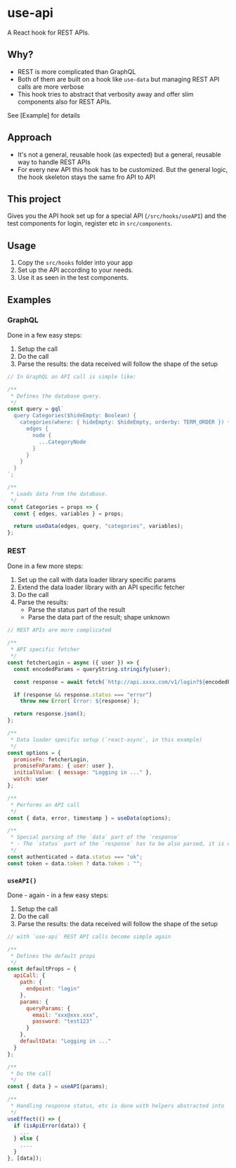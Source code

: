 # use-api

A React hook for REST APIs.

## Why?

- REST is more complicated than GraphQL
- Both of them are built on a hook like `use-data` but managing REST API calls are more verbose
- This hook tries to abstract that verbosity away and offer slim components also for REST APIs.

See [Example] for details

## Approach

- It's not a general, reusable hook (as expected) but a general, reusable way to handle REST APIs
- For every new API this hook has to be customized. But the general logic, the hook skeleton stays the same fro API to API

## This project

Gives you the API hook set up for a special API (`/src/hooks/useAPI`) and the test components for login, register etc in `src/components`.

## Usage

1. Copy the `src/hooks` folder into your app
2. Set up the API according to your needs.
3. Use it as seen in the test components.

## Examples

### GraphQL

Done in a few easy steps:

1. Setup the call
2. Do the call
3. Parse the results: the data received will follow the shape of the setup

```js
// In GraphQL an API call is simple like:

/**
 * Defines the database query.
 */
const query = gql`
  query Categories($hideEmpty: Boolean) {
    categories(where: { hideEmpty: $hideEmpty, orderby: TERM_ORDER }) {
      edges {
        node {
          ...CategoryNode
        }
      }
    }
  }
`;

/**
 * Loads data from the database.
 */
const Categories = props => {
  const { edges, variables } = props;

  return useData(edges, query, "categories", variables);
};
```

### REST

Done in a few more steps:

1. Set up the call with data loader library specific params
2. Extend the data loader library with an API specific fetcher
3. Do the call
4. Parse the results:
   - Parse the status part of the result
   - Parse the data part of the result; shape unknown

```js
// REST APIs are more complicated

/**
 * API specific fetcher
 */
const fetcherLogin = async ({ user }) => {
  const encodedParams = queryString.stringify(user);

  const response = await fetch(`http://api.xxxx.com/v1/login?${encodedParams}`);

  if (response && response.status === "error")
    throw new Error(`Error: ${response}`);

  return response.json();
};

/**
 * Data loader specific setup (`react-async`, in this example)
 */
const options = {
  promiseFn: fetcherLogin,
  promiseFnParams: { user: user },
  initialValue: { message: "Logging in ..." },
  watch: user
};

/**
 * Performs an API call
 */
const { data, error, timestamp } = useData(options);

/**
 * Special parsing of the `data` part of the `response`
 * - The `status` part of the `response` has to be also parsed, it is done elsewhere
 */
const authenticated = data.status === "ok";
const token = data.token ? data.token : "";
```

### `useAPI()`

Done - again - in a few easy steps:

1. Setup the call
2. Do the call
3. Parse the results: the data received will follow the shape of the setup

```js
// with `use-api` REST API calls become simple again

/**
 * Defines the default props
 */
const defaultProps = {
  apiCall: {
    path: {
      endpoint: "login"
    },
    params: {
      queryParams: {
        email: "xxx@xxx.xxx",
        password: "test123"
      }
    },
    defaultData: "Logging in ..."
  }
};

/**
 * Do the call
 */
const { data } = useAPI(params);

/**
 * Handling response status, etc is done with helpers abstracted into `useAPI`
 */
useEffect(() => {
  if (isApiError(data)) {
    ...
  } else {
    ....
  }
}, [data]);
```
